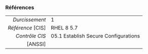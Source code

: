 ### Références

|                 |    |
|----------------:|:---|
|   *Durcissement*| 1 |
|*Référence* [CIS]| RHEL 8 5.7 |
|   *Contrôle CIS*| 05.1 Establish Secure Configurations |
|          [ANSSI]|  |
